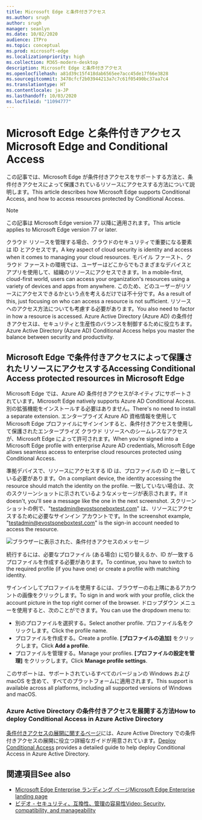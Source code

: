 ```yaml
---
title: Microsoft Edge と条件付きアクセス
ms.author: srugh
author: srugh
manager: seanlyn
ms.date: 10/02/2020
audience: ITPro
ms.topic: conceptual
ms.prod: microsoft-edge
ms.localizationpriority: high
ms.collection: M365-modern-desktop
description: Microsoft Edge と条件付きアクセス
ms.openlocfilehash: a81d39c15f418dab6565ee7acc45de17f66e3828
ms.sourcegitcommit: 3478cfcf2b03944213a7c7c61f05490bc37aa7c4
ms.translationtype: HT
ms.contentlocale: ja-JP
ms.lasthandoff: 10/03/2020
ms.locfileid: "11094777"
---
```

# <span data-ttu-id="b18cd-103">Microsoft Edge と条件付きアクセス</span><span class="sxs-lookup"><span data-stu-id="b18cd-103">Microsoft Edge and Conditional Access</span></span>
  
<span data-ttu-id="b18cd-104">この記事では、Microsoft Edge が条件付きアクセスをサポートする方法と、条件付きアクセスによって保護されているリソースにアクセスする方法について説明します。</span><span class="sxs-lookup"><span data-stu-id="b18cd-104">This article describes how Microsoft Edge supports Conditional Access, and how to access resources protected by Conditional Access.</span></span>

> [!NOTE]
> <span data-ttu-id="b18cd-105">この記事は Microsoft Edge version 77 以降に適用されます。</span><span class="sxs-lookup"><span data-stu-id="b18cd-105">This article applies to Microsoft Edge version 77 or later.</span></span>

<span data-ttu-id="b18cd-106">クラウド リソースを管理する場合、クラウドのセキュリティで重要になる要素は ID とアクセスです。</span><span class="sxs-lookup"><span data-stu-id="b18cd-106">A key aspect of cloud security is identity and access when it comes to managing your cloud resources.</span></span> <span data-ttu-id="b18cd-107">モバイル ファースト、クラウド ファーストの環境では、ユーザーはどこからでもさまざまなデバイスとアプリを使用して、組織のリソースにアクセスできます。</span><span class="sxs-lookup"><span data-stu-id="b18cd-107">In a mobile-first, cloud-first world, users can access your organization's resources using a variety of devices and apps from anywhere.</span></span> <span data-ttu-id="b18cd-108">このため、どのユーザーがリソースにアクセスできるかという点を考えるだけでは不十分です。</span><span class="sxs-lookup"><span data-stu-id="b18cd-108">As a result of this, just focusing on who can access a resource is not sufficient.</span></span> <span data-ttu-id="b18cd-109">リソースへのアクセス方法についても考慮する必要があります。</span><span class="sxs-lookup"><span data-stu-id="b18cd-109">You also need to factor in how a resource is accessed.</span></span> <span data-ttu-id="b18cd-110">Azure Active Directory (Azure AD) の条件付きアクセスは、セキュリティと生産性のバランスを制御するために役立ちます。</span><span class="sxs-lookup"><span data-stu-id="b18cd-110">Azure Active Directory (Azure AD) Conditional Access helps you master the balance between security and productivity.</span></span>

## <span data-ttu-id="b18cd-111">Microsoft Edge で条件付きアクセスによって保護されたリソースにアクセスする</span><span class="sxs-lookup"><span data-stu-id="b18cd-111">Accessing Conditional Access protected resources in Microsoft Edge</span></span>

<span data-ttu-id="b18cd-112">Microsoft Edge では、Azure AD 条件付きアクセスがネイティブにサポートされています。</span><span class="sxs-lookup"><span data-stu-id="b18cd-112">Microsoft Edge natively supports Azure AD Conditional Access.</span></span> <span data-ttu-id="b18cd-113">別の拡張機能をインストールする必要はありません。</span><span class="sxs-lookup"><span data-stu-id="b18cd-113">There's no need to install a separate extension.</span></span> <span data-ttu-id="b18cd-114">エンタープライズ Azure AD 資格情報を使用して Microsoft Edge プロファイルにサインインすると、条件付きアクセスを使用して保護されたエンタープライズ クラウド リソースへのシームレスなアクセスが、Microsoft Edge によって許可されます。</span><span class="sxs-lookup"><span data-stu-id="b18cd-114">When you're signed into a Microsoft Edge profile with enterprise Azure AD credentials, Microsoft Edge allows seamless access to enterprise cloud resources protected using Conditional Access.</span></span>

<span data-ttu-id="b18cd-115">準拠デバイスで、リソースにアクセスする ID は、プロファイルの ID と一致している必要があります。</span><span class="sxs-lookup"><span data-stu-id="b18cd-115">On a compliant device, the identity accessing the resource should match the identity on the profile.</span></span>  <span data-ttu-id="b18cd-116">一致していない場合は、次のスクリーンショットに示されているようなメッセージが表示されます。</span><span class="sxs-lookup"><span data-stu-id="b18cd-116">If it doesn't, you'll see a message like the one in the next screenshot.</span></span> <span data-ttu-id="b18cd-117">スクリーンショットの例で、"testadmin@evostsoneboxtest.com" は、リソースにアクセスするために必要なサインイン アカウントです。</span><span class="sxs-lookup"><span data-stu-id="b18cd-117">In the screenshot example, "testadmin@evostsoneboxtest.com" is the sign-in account needed to access the resource.</span></span>

![ブラウザーに表示された、条件付きアクセスのメッセージ](./media/edge-security/microsoft-edge-security-conditional-access.png)

<span data-ttu-id="b18cd-119">続行するには、必要なプロファイル (ある場合) に切り替えるか、ID が一致するプロファイルを作成する必要があります。</span><span class="sxs-lookup"><span data-stu-id="b18cd-119">To continue, you have to switch to the required profile (if you have one) or create a profile with matching identity.</span></span>

<span data-ttu-id="b18cd-120">サインインしてプロファイルを使用するには、ブラウザーの右上隅にあるアカウントの画像をクリックします。</span><span class="sxs-lookup"><span data-stu-id="b18cd-120">To sign in and work with your profile, click the account picture in the top right corner of the browser.</span></span> <span data-ttu-id="b18cd-121">ドロップダウン メニューを使用すると、次のことができます。</span><span class="sxs-lookup"><span data-stu-id="b18cd-121">You can use the dropdown menu to:</span></span>

- <span data-ttu-id="b18cd-122">別のプロファイルを選択する。</span><span class="sxs-lookup"><span data-stu-id="b18cd-122">Select another profile.</span></span> <span data-ttu-id="b18cd-123">プロファイル名をクリックします。</span><span class="sxs-lookup"><span data-stu-id="b18cd-123">Click the profile name.</span></span>
- <span data-ttu-id="b18cd-124">プロファイルを作成する。</span><span class="sxs-lookup"><span data-stu-id="b18cd-124">Create a profile.</span></span> <span data-ttu-id="b18cd-125">**[プロファイルの追加]** をクリックします。</span><span class="sxs-lookup"><span data-stu-id="b18cd-125">Click **Add a profile**.</span></span>
- <span data-ttu-id="b18cd-126">プロファイルを管理する。</span><span class="sxs-lookup"><span data-stu-id="b18cd-126">Manage your profiles.</span></span> <span data-ttu-id="b18cd-127">**[プロファイルの設定を管理]** をクリックします。</span><span class="sxs-lookup"><span data-stu-id="b18cd-127">Click **Manage profile settings**.</span></span>

<span data-ttu-id="b18cd-128">このサポートは、サポートされているすべてのバージョンの Windows および macOS を含めて、すべてのプラットフォームに適用されます。</span><span class="sxs-lookup"><span data-stu-id="b18cd-128">This support is available across all platforms, including all supported versions of Windows and macOS.</span></span>

### <span data-ttu-id="b18cd-129">Azure Active Directory の条件付きアクセスを展開する方法</span><span class="sxs-lookup"><span data-stu-id="b18cd-129">How to deploy Conditional Access in Azure Active Directory</span></span>

<span data-ttu-id="b18cd-130">[条件付きアクセスの展開に関するページ](https://docs.microsoft.com/azure/active-directory/conditional-access/plan-conditional-access)には、Azure Active Directory での条件付きアクセスの展開に役立つ詳細なガイドが用意されています。</span><span class="sxs-lookup"><span data-stu-id="b18cd-130">[Deploy Conditional Access](https://docs.microsoft.com/azure/active-directory/conditional-access/plan-conditional-access) provides a detailed guide to help deploy Conditional Access in Azure Active Directory.</span></span>

## <span data-ttu-id="b18cd-131">関連項目</span><span class="sxs-lookup"><span data-stu-id="b18cd-131">See also</span></span>

- [<span data-ttu-id="b18cd-132">Microsoft Edge Enterprise ランディング ページ</span><span class="sxs-lookup"><span data-stu-id="b18cd-132">Microsoft Edge Enterprise landing page</span></span>](https://aka.ms/EdgeEnterprise)
- [<span data-ttu-id="b18cd-133">ビデオ - セキュリティ、互換性、管理の容易性</span><span class="sxs-lookup"><span data-stu-id="b18cd-133">Video: Security, compatibility, and manageability</span></span>](/microsoft-edge-video-security-compatibility-manageability.md)
